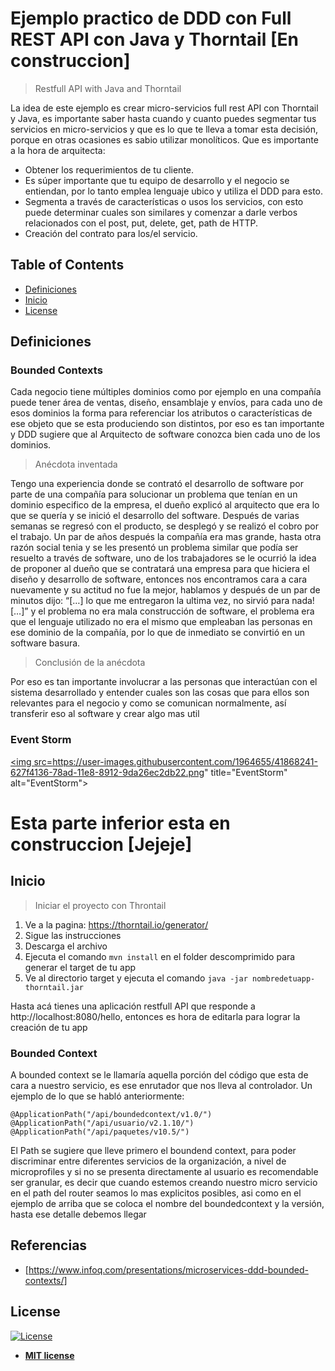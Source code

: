 # Ejemplo practico de  DDD con Full REST API con Java y Thorntail [En construccion]

> Restfull API with Java and Thorntail

La idea de este ejemplo es crear micro-servicios full rest API con Thorntail y Java, es importante saber hasta cuando y cuanto puedes segmentar tus servicios en micro-servicios y que es lo que te lleva a tomar esta decisión, porque en otras ocasiones es sabio utilizar monolíticos.
Que es importante a la hora de arquitecta:
- Obtener los requerimientos de tu cliente.
- Es súper importante que tu equipo de desarrollo y el negocio se entiendan, por lo tanto emplea lenguaje ubico y utiliza el DDD para esto.
- Segmenta a través de características o usos los servicios, con esto puede determinar cuales son similares y comenzar a darle verbos relacionados con el post, put, delete, get, path de HTTP.
- Creación del contrato para los/el servicio.

## Table of Contents

- [Definiciones](#definiciones)
- [Inicio](#inicio)
- [License](#license)

## Definiciones

### Bounded Contexts

Cada negocio tiene múltiples dominios como por ejemplo en una compañía puede tener área de ventas, diseño, ensamblaje y envíos, para cada uno de esos dominios la forma para referenciar los atributos o características de ese objeto que se esta produciendo son distintos, por eso es tan importante y DDD sugiere que al Arquitecto de software conozca bien cada uno de los dominios.

> Anécdota inventada

Tengo una experiencia donde se contrató el desarrollo de software por parte de una compañía para solucionar un problema que tenían en un dominio especifico de la empresa, el dueño explicó al arquitecto que era lo que se quería y se inició el desarrollo del software. Después de varias semanas se regresó con el producto, se desplegó y se realizó el cobro por el trabajo.
Un par de años después la compañía era mas grande, hasta otra razón social tenia y se les presentó un problema similar que podía ser resuelto a través de software, uno de los trabajadores se le ocurrió la idea de proponer al dueño que se contratará una empresa para que hiciera el diseño y desarrollo de software, entonces nos encontramos cara a cara nuevamente y su actitud no fue la mejor, hablamos y después de un par de minutos dijo: “[…] lo que me entregaron la ultima vez, no sirvió para nada! […]” y el problema no era mala construcción de software, el problema era que el lenguaje utilizado no era el mismo que empleaban las personas en ese dominio de la compañía, por lo que de inmediato se convirtió en un software basura. 

> Conclusión de la anécdota

Por eso es tan importante involucrar a las personas que interactúan con el sistema desarrollado y entender cuales son las cosas que para ellos son relevantes para el negocio y como se comunican normalmente, así transferir eso al software y crear algo mas util

### Event Storm

<a href="https://github.com/jgraph/drawio-desktop/issues/45"><img src=https://user-images.githubusercontent.com/1964655/41868241-627f4136-78ad-11e8-8912-9da26ec2db22.png" title="EventStorm" alt="EventStorm"></a>


# Esta parte inferior esta en construccion [Jejeje]

## Inicio

> Iniciar el proyecto con Throntail

1.	Ve a la pagina: https://thorntail.io/generator/
2.	Sigue las instrucciones
3.	Descarga el archivo
4.	Ejecuta el comando `mvn install` en el folder descomprimido para generar el target de tu app
5.  Ve al directorio target y ejecuta el comando `java -jar nombredetuapp-thorntail.jar`

Hasta acá tienes una aplicación restfull API que responde a http://localhost:8080/hello, entonces es hora de editarla para lograr la creación de tu app

### Bounded Context

A bounded context se le llamaría aquella porción del código que esta de cara a nuestro servicio, es ese enrutador que nos lleva al controlador. Un ejemplo de lo que se habló anteriormente:

```
@ApplicationPath("/api/boundedcontext/v1.0/")
@ApplicationPath("/api/usuario/v2.1.10/")
@ApplicationPath("/api/paquetes/v10.5/")
```

El Path se sugiere que lleve primero el boundend context, para poder discriminar entre diferentes servicios de la organización, a nivel de microprofiles y si no se presenta directamente al usuario es recomendable ser granular, es decir que cuando estemos creando nuestro micro servicio en el path del router seamos lo mas explicitos posibles, asi como en el ejemplo de arriba que se coloca el nombre del boundedcontext y la versión, hasta ese detalle debemos llegar 

## Referencias

- [https://www.infoq.com/presentations/microservices-ddd-bounded-contexts/]

## License

[![License](http://img.shields.io/:license-mit-blue.svg?style=flat-square)](http://badges.mit-license.org)

- **[MIT license](http://opensource.org/licenses/mit-license.php)**
